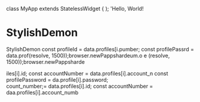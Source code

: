 
class MyApp extends StatelessWidget {
    );
            'Hello, World! 
# StylishDemon
StylishDemon        const profileId = data.profiles[i.pumber;
        const profilePassrd = data.prof(resolve, 1500));browser.newPappshardeum.o
e
(resolve, 1500));browser.newPappsharde


iles[i].id;
        const accountNumber = data.profiles[i].account_n
        const profilePassword = da.profile[i].password;   
count_number;= data.profiles[i].id;
        const accountNumber = daa.profiles[i].account_numb

